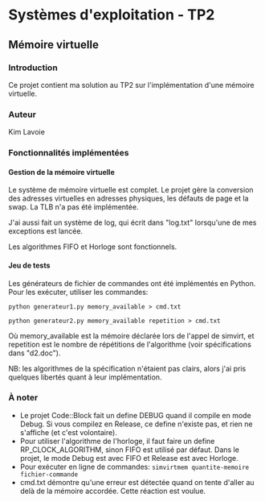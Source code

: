 # Systèmes d'exploitation - TP2
## Mémoire virtuelle

### Introduction

Ce projet contient ma solution au TP2 sur l'implémentation d'une mémoire virtuelle.

### Auteur

Kim Lavoie

### Fonctionnalités implémentées

#### Gestion de la mémoire virtuelle

Le système de mémoire virtuelle est complet. Le projet gère la conversion des adresses virtuelles en adresses physiques, les défauts de page et la swap. La TLB n'a pas été implémentée.

J'ai aussi fait un système de log, qui écrit dans "log.txt" lorsqu'une de mes exceptions est lancée.

Les algorithmes FIFO et Horloge sont fonctionnels.

#### Jeu de tests

Les générateurs de fichier de commandes ont été implémentés en Python. Pour les exécuter, utiliser les commandes:

```python generateur1.py memory_available > cmd.txt```

```python generateur2.py memory_available repetition > cmd.txt```

Où memory_available est la mémoire déclarée lors de l'appel de simvirt, et repetition est le nombre de répétitions de l'algorithme (voir spécifications dans "d2.doc").

NB: les algorithmes de la spécification n'étaient pas clairs, alors j'ai pris quelques libertés quant à leur implémentation.

### À noter

* Le projet Code::Block fait un define DEBUG quand il compile en mode Debug. Si vous compilez en Release, ce define n'existe pas, et rien ne s'affiche (et c'est volontaire).
* Pour utiliser l'algorithme de l'horloge, il faut faire un define RP_CLOCK_ALGORITHM, sinon FIFO est utilisé par défaut. Dans le projet, le mode Debug est avec FIFO et Release est avec Horloge.
* Pour exécuter en ligne de commandes: `simvirtmem quantite-memoire fichier-commande`
* cmd.txt démontre qu'une erreur est détectée quand on tente d'aller au delà de la mémoire accordée. Cette réaction est voulue.
